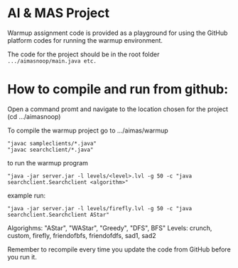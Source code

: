 # AI & MAS Project 

Warmup assignment code is provided as a playground for using the GitHub platform
codes for running the warmup environment.

The code for the project should be in the root folder ```.../aimasnoop/main.java etc.```

# How to compile and run from github:
Open a command promt and navigate to the location chosen for the project (cd .../aimasnoop)

To compile the warmup project go to .../aimas/warmup
```
"javac sampleclients/*.java"
"javac searchclient/*.java"
```

to run the warmup program
```
"java -jar server.jar -l levels/<level>.lvl -g 50 -c "java searchclient.Searchclient <algorithm>"
```
example run:
```
"java -jar server.jar -l levels/firefly.lvl -g 50 -c "java searchclient.Searchclient AStar"
```

Algorighms: "AStar", "WAStar", "Greedy", "DFS", BFS"
Levels:  crunch, custom, firefly, friendofbfs, friendofdfs, sad1, sad2

Remember to recompile every time you update the code from GitHub before you run it.
